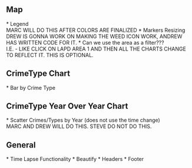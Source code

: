 <h2> Map </h2>
* Legend <br> MARC WILL DO THIS AFTER COLORS ARE FINALIZED
* Markers Resizing  <br> DREW IS GONNA WORK ON MAKING THE WEED ICON WORK, ANDREW HAS WRITTEN CODE FOR IT.
* Can we use the area as a filter???  <br> I.E. - LIKE CLICK ON LAPD AREA 1 AND THEN ALL THE CHARTS CHANGE TO REFLECT IT.  THIS IS OPTIONAL.

<h2>  CrimeType Chart  </h2>
* Bar by Crime Type

<h2>  CrimeType Year Over Year Chart  </h2>
* Scatter Crimes/Types by Year (does not use the time change) <br> MARC AND DREW WILL DO THIS.  STEVE DO NOT DO THIS.


<h2> General  </h2>
* Time Lapse Functionality
* Beautify
* Headers
* Footer
